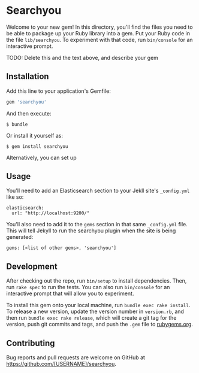 # Searchyou

Welcome to your new gem! In this directory, you'll find the files you need to be able to package up your Ruby library into a gem. Put your Ruby code in the file `lib/searchyou`. To experiment with that code, run `bin/console` for an interactive prompt.

TODO: Delete this and the text above, and describe your gem

## Installation

Add this line to your application's Gemfile:

```ruby
gem 'searchyou'
```

And then execute:

    $ bundle

Or install it yourself as:

    $ gem install searchyou

Alternatively, you can set up

## Usage

You'll need to add an Elasticsearch section to your Jekll site's `_config.yml` like so:

```
elasticsearch:
  url: "http://localhost:9200/"
```

You'll also need to add it to the `gems` section in that same `_config.yml` file. This will tell Jekyll to run the searchyou plugin when the site is being generated:

```
gems: [<list of other gems>, 'searchyou']
```

## Development

After checking out the repo, run `bin/setup` to install dependencies. Then, run `rake spec` to run the tests. You can also run `bin/console` for an interactive prompt that will allow you to experiment.

To install this gem onto your local machine, run `bundle exec rake install`. To release a new version, update the version number in `version.rb`, and then run `bundle exec rake release`, which will create a git tag for the version, push git commits and tags, and push the `.gem` file to [rubygems.org](https://rubygems.org).

## Contributing

Bug reports and pull requests are welcome on GitHub at https://github.com/[USERNAME]/searchyou.
